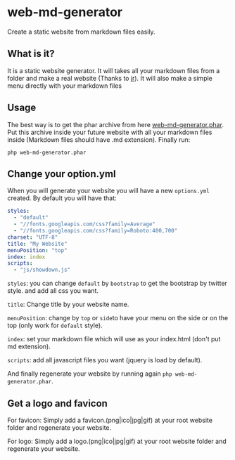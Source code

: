 web-md-generator
================

Create a static website from markdown files easily.

What is it?
-----------
It is a static website generator.
It will takes all your markdown files from a folder and make a real website (Thanks to [jr](https://github.com/Xeoncross/jr)).
It will also make a simple menu directly with your markdown files

Usage
-----
The best way is to get the phar archive from here [web-md-generator.phar](http://cloud.arthurh.fr/public.php?service=files&t=5bafec2b00bfc4e07793a578c50eb61a&download).
Put this archive inside your future website with all your markdown files inside (Markdown files should have .md extension).
Finally run:
```
php web-md-generator.phar
```

Change your option.yml
----------------------
When you will generate your website you will have a new `options.yml` created.
By default you will have that:
```yaml
styles:
  - "default"
  - "//fonts.googleapis.com/css?family=Average"
  - "//fonts.googleapis.com/css?family=Roboto:400,700"
charset: "UTF-8"
title: "My Website"
menuPosition: "top"
index: index
scripts:
  - "js/showdown.js"
```
`styles`: you can change `default` by `bootstrap` to get the bootstrap by twitter style. and add all css you want.

`title`: Change title by your website name.

`menuPosition`: change by `top` or `side`to have your menu on the side or on the top (only work for `default` style).

`index`: set your markdown file which will use as your index.html (don't put md extension).

`scripts`: add all javascript files you want (jquery is load by default).

And finally regenerate your website by running again `php web-md-generator.phar`.

Get a logo and favicon
----------------------
For favicon: Simply add a favicon.(png|ico|jpg|gif) at your root website folder and regenerate your website.

For logo: Simply add a logo.(png|ico|jpg|gif) at your root website folder and regenerate your website.


